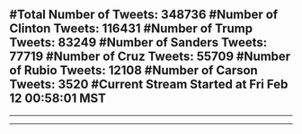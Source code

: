#Total Number of Tweets: 348736 
#Number of Clinton Tweets: 116431
#Number of Trump Tweets: 83249
#Number of Sanders Tweets: 77719
#Number of Cruz Tweets: 55709
#Number of Rubio Tweets: 12108
#Number of Carson Tweets: 3520
#Current Stream Started at Fri Feb 12 00:58:01 MST
---
---
---
